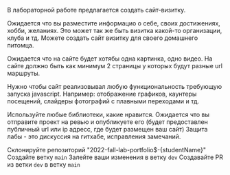 В лабораторной работе предлагается создать сайт-визитку.

Ожидается что вы разместите информацио о себе, своих достижениях, хобби, желаниях. Это может так же быть визитка какой-то организации, клуба и тд.
Можете создать сайт визитку для своего домашнего питомца.

Ожидается что на сайте будет хотябы одна картинка, одно видео.
На сайте должно быть как минимум 2 страницы у которых будут разные url маршруты.

Нужно чтобы сайт реализовывал любую функциональность требующую запуска javascript. Например: отображение графиков, каунтеры посещений, слайдеры фотографий с плавными переходами и тд.

Используйте любые библиотеки, какие нравится.
Ожидается что вы отправите проект на ревью и опубликуете его (будет предоставлен публичный url или ip адресс, где будет размещен ваш сайт)
Защита лабы - это дискуссия на гитхабе, исправления замечаний.

Склонируйте репозиторий "2022-fall-lab-portfolio$-{studentName}"
Создайте ветку `main`
Залейте ваши изменения в ветку `dev`
Создавайте PR из ветки `dev` в ветку `main`
